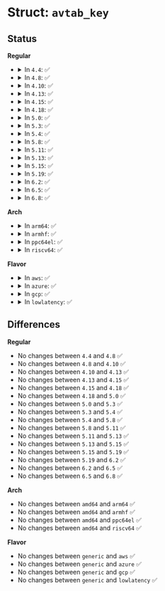 # Struct: <code>avtab_key</code>

## Status
<b>Regular</b>
<ul>
<li>
<details>
<summary>In <code>4.4</code>: ✅</summary>

```c
struct avtab_key {
    u16 source_type;
    u16 target_type;
    u16 target_class;
    u16 specified;
};
```
</details>
</li>
<li>
<details>
<summary>In <code>4.8</code>: ✅</summary>

```c
struct avtab_key {
    u16 source_type;
    u16 target_type;
    u16 target_class;
    u16 specified;
};
```
</details>
</li>
<li>
<details>
<summary>In <code>4.10</code>: ✅</summary>

```c
struct avtab_key {
    u16 source_type;
    u16 target_type;
    u16 target_class;
    u16 specified;
};
```
</details>
</li>
<li>
<details>
<summary>In <code>4.13</code>: ✅</summary>

```c
struct avtab_key {
    u16 source_type;
    u16 target_type;
    u16 target_class;
    u16 specified;
};
```
</details>
</li>
<li>
<details>
<summary>In <code>4.15</code>: ✅</summary>

```c
struct avtab_key {
    u16 source_type;
    u16 target_type;
    u16 target_class;
    u16 specified;
};
```
</details>
</li>
<li>
<details>
<summary>In <code>4.18</code>: ✅</summary>

```c
struct avtab_key {
    u16 source_type;
    u16 target_type;
    u16 target_class;
    u16 specified;
};
```
</details>
</li>
<li>
<details>
<summary>In <code>5.0</code>: ✅</summary>

```c
struct avtab_key {
    u16 source_type;
    u16 target_type;
    u16 target_class;
    u16 specified;
};
```
</details>
</li>
<li>
<details>
<summary>In <code>5.3</code>: ✅</summary>

```c
struct avtab_key {
    u16 source_type;
    u16 target_type;
    u16 target_class;
    u16 specified;
};
```
</details>
</li>
<li>
<details>
<summary>In <code>5.4</code>: ✅</summary>

```c
struct avtab_key {
    u16 source_type;
    u16 target_type;
    u16 target_class;
    u16 specified;
};
```
</details>
</li>
<li>
<details>
<summary>In <code>5.8</code>: ✅</summary>

```c
struct avtab_key {
    u16 source_type;
    u16 target_type;
    u16 target_class;
    u16 specified;
};
```
</details>
</li>
<li>
<details>
<summary>In <code>5.11</code>: ✅</summary>

```c
struct avtab_key {
    u16 source_type;
    u16 target_type;
    u16 target_class;
    u16 specified;
};
```
</details>
</li>
<li>
<details>
<summary>In <code>5.13</code>: ✅</summary>

```c
struct avtab_key {
    u16 source_type;
    u16 target_type;
    u16 target_class;
    u16 specified;
};
```
</details>
</li>
<li>
<details>
<summary>In <code>5.15</code>: ✅</summary>

```c
struct avtab_key {
    u16 source_type;
    u16 target_type;
    u16 target_class;
    u16 specified;
};
```
</details>
</li>
<li>
<details>
<summary>In <code>5.19</code>: ✅</summary>

```c
struct avtab_key {
    u16 source_type;
    u16 target_type;
    u16 target_class;
    u16 specified;
};
```
</details>
</li>
<li>
<details>
<summary>In <code>6.2</code>: ✅</summary>

```c
struct avtab_key {
    u16 source_type;
    u16 target_type;
    u16 target_class;
    u16 specified;
};
```
</details>
</li>
<li>
<details>
<summary>In <code>6.5</code>: ✅</summary>

```c
struct avtab_key {
    u16 source_type;
    u16 target_type;
    u16 target_class;
    u16 specified;
};
```
</details>
</li>
<li>
<details>
<summary>In <code>6.8</code>: ✅</summary>

```c
struct avtab_key {
    u16 source_type;
    u16 target_type;
    u16 target_class;
    u16 specified;
};
```
</details>
</li>
</ul>
<b>Arch</b>
<ul>
<li>
<details>
<summary>In <code>arm64</code>: ✅</summary>

```c
struct avtab_key {
    u16 source_type;
    u16 target_type;
    u16 target_class;
    u16 specified;
};
```
</details>
</li>
<li>
<details>
<summary>In <code>armhf</code>: ✅</summary>

```c
struct avtab_key {
    u16 source_type;
    u16 target_type;
    u16 target_class;
    u16 specified;
};
```
</details>
</li>
<li>
<details>
<summary>In <code>ppc64el</code>: ✅</summary>

```c
struct avtab_key {
    u16 source_type;
    u16 target_type;
    u16 target_class;
    u16 specified;
};
```
</details>
</li>
<li>
<details>
<summary>In <code>riscv64</code>: ✅</summary>

```c
struct avtab_key {
    u16 source_type;
    u16 target_type;
    u16 target_class;
    u16 specified;
};
```
</details>
</li>
</ul>
<b>Flavor</b>
<ul>
<li>
<details>
<summary>In <code>aws</code>: ✅</summary>

```c
struct avtab_key {
    u16 source_type;
    u16 target_type;
    u16 target_class;
    u16 specified;
};
```
</details>
</li>
<li>
<details>
<summary>In <code>azure</code>: ✅</summary>

```c
struct avtab_key {
    u16 source_type;
    u16 target_type;
    u16 target_class;
    u16 specified;
};
```
</details>
</li>
<li>
<details>
<summary>In <code>gcp</code>: ✅</summary>

```c
struct avtab_key {
    u16 source_type;
    u16 target_type;
    u16 target_class;
    u16 specified;
};
```
</details>
</li>
<li>
<details>
<summary>In <code>lowlatency</code>: ✅</summary>

```c
struct avtab_key {
    u16 source_type;
    u16 target_type;
    u16 target_class;
    u16 specified;
};
```
</details>
</li>
</ul>

## Differences
<b>Regular</b>
<ul>
<li>
No changes between <code>4.4</code> and <code>4.8</code> ✅
</li>
<li>
No changes between <code>4.8</code> and <code>4.10</code> ✅
</li>
<li>
No changes between <code>4.10</code> and <code>4.13</code> ✅
</li>
<li>
No changes between <code>4.13</code> and <code>4.15</code> ✅
</li>
<li>
No changes between <code>4.15</code> and <code>4.18</code> ✅
</li>
<li>
No changes between <code>4.18</code> and <code>5.0</code> ✅
</li>
<li>
No changes between <code>5.0</code> and <code>5.3</code> ✅
</li>
<li>
No changes between <code>5.3</code> and <code>5.4</code> ✅
</li>
<li>
No changes between <code>5.4</code> and <code>5.8</code> ✅
</li>
<li>
No changes between <code>5.8</code> and <code>5.11</code> ✅
</li>
<li>
No changes between <code>5.11</code> and <code>5.13</code> ✅
</li>
<li>
No changes between <code>5.13</code> and <code>5.15</code> ✅
</li>
<li>
No changes between <code>5.15</code> and <code>5.19</code> ✅
</li>
<li>
No changes between <code>5.19</code> and <code>6.2</code> ✅
</li>
<li>
No changes between <code>6.2</code> and <code>6.5</code> ✅
</li>
<li>
No changes between <code>6.5</code> and <code>6.8</code> ✅
</li>
</ul>
<b>Arch</b>
<ul>
<li>
No changes between <code>amd64</code> and <code>arm64</code> ✅
</li>
<li>
No changes between <code>amd64</code> and <code>armhf</code> ✅
</li>
<li>
No changes between <code>amd64</code> and <code>ppc64el</code> ✅
</li>
<li>
No changes between <code>amd64</code> and <code>riscv64</code> ✅
</li>
</ul>
<b>Flavor</b>
<ul>
<li>
No changes between <code>generic</code> and <code>aws</code> ✅
</li>
<li>
No changes between <code>generic</code> and <code>azure</code> ✅
</li>
<li>
No changes between <code>generic</code> and <code>gcp</code> ✅
</li>
<li>
No changes between <code>generic</code> and <code>lowlatency</code> ✅
</li>
</ul>
